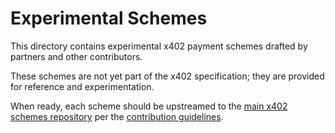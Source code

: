 # Experimental Schemes

This directory contains experimental x402 payment schemes drafted by partners and other contributors.

These schemes are not yet part of the x402 specification; they are provided for reference and experimentation.

When ready, each scheme should be upstreamed to the [main x402 schemes repository](https://github.com/coinbase/x402/tree/main/specs/schemes) per the [contribution guidelines](https://github.com/coinbase/x402/blob/main/CONTRIBUTING.md#new-schemes).
